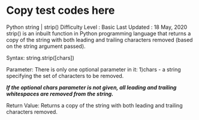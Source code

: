 # Copy test codes here


Python string | strip()
Difficulty Level : Basic
Last Updated : 18 May, 2020
strip() is an inbuilt function in Python programming language that returns a copy of the string with both leading and trailing characters removed (based on the string argument passed).

Syntax:
string.strip([chars])

Parameter: 
There is only one optional parameter in it:
1)chars - a string specifying the set of characters to be removed. 

***If the optional chars parameter is not given, all leading 
and trailing whitespaces are removed from the string.*** 

Return Value:
Returns a copy of the string with both leading and trailing characters removed.
